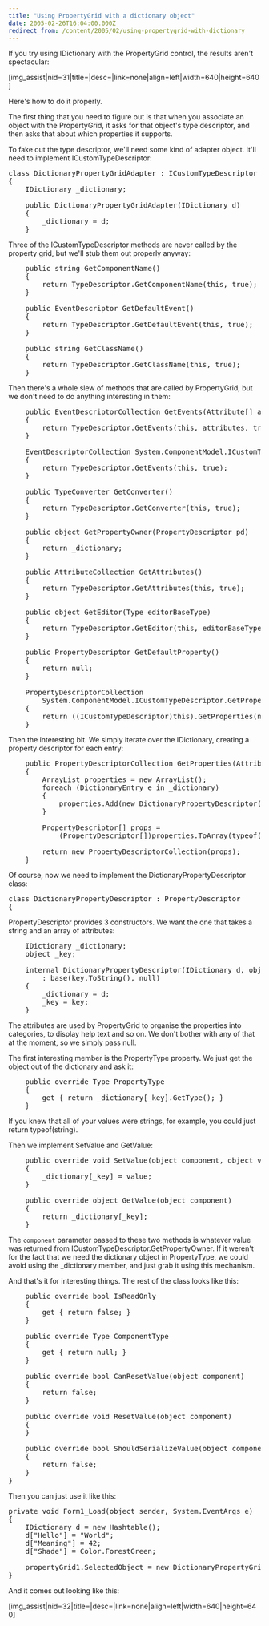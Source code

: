 ```yaml
---
title: "Using PropertyGrid with a dictionary object"
date: 2005-02-26T16:04:00.000Z
redirect_from: /content/2005/02/using-propertygrid-with-dictionary
---
```

If you try using IDictionary with the PropertyGrid control, the results aren't spectacular:

[img_assist|nid=31|title=|desc=|link=none|align=left|width=640|height=640]

Here's how to do it properly.

The first thing that you need to figure out is that when you associate an object with the PropertyGrid, it asks for that object's type descriptor, and then asks that about which properties it supports.

To fake out the type descriptor, we'll need some kind of adapter object. It'll need to implement ICustomTypeDescriptor:

<pre>class DictionaryPropertyGridAdapter : ICustomTypeDescriptor
{
    IDictionary _dictionary;

    public DictionaryPropertyGridAdapter(IDictionary d)
    {
        _dictionary = d;
    }</pre>

Three of the ICustomTypeDescriptor methods are never called by the property grid, but we'll stub them out properly anyway:

<pre>    public string GetComponentName()
    {
        return TypeDescriptor.GetComponentName(this, true);
    }

    public EventDescriptor GetDefaultEvent()
    {
        return TypeDescriptor.GetDefaultEvent(this, true);
    }

    public string GetClassName()
    {
        return TypeDescriptor.GetClassName(this, true);
    }</pre>

Then there's a whole slew of methods that are called by PropertyGrid, but we don't need to do anything interesting in them:

<pre>    public EventDescriptorCollection GetEvents(Attribute[] attributes)
    {
        return TypeDescriptor.GetEvents(this, attributes, true);
    }

    EventDescriptorCollection System.ComponentModel.ICustomTypeDescriptor.GetEvents()
    {
        return TypeDescriptor.GetEvents(this, true);
    }

    public TypeConverter GetConverter()
    {
        return TypeDescriptor.GetConverter(this, true);
    }

    public object GetPropertyOwner(PropertyDescriptor pd)
    {
        return _dictionary;
    }

    public AttributeCollection GetAttributes()
    {
        return TypeDescriptor.GetAttributes(this, true);
    }

    public object GetEditor(Type editorBaseType)
    {
        return TypeDescriptor.GetEditor(this, editorBaseType, true);
    }

    public PropertyDescriptor GetDefaultProperty()
    {
        return null;
    }

    PropertyDescriptorCollection
        System.ComponentModel.ICustomTypeDescriptor.GetProperties()
    {
        return ((ICustomTypeDescriptor)this).GetProperties(new Attribute[0]);
    }</pre>

Then the interesting bit. We simply iterate over the IDictionary, creating a property descriptor for each entry:

<pre>    public PropertyDescriptorCollection GetProperties(Attribute[] attributes)
    {
        ArrayList properties = new ArrayList();
        foreach (DictionaryEntry e in _dictionary)
        {
            properties.Add(new DictionaryPropertyDescriptor(_dictionary, e.Key));
        }

        PropertyDescriptor[] props =
            (PropertyDescriptor[])properties.ToArray(typeof(PropertyDescriptor));

        return new PropertyDescriptorCollection(props);
    }</pre>

Of course, now we need to implement the DictionaryPropertyDescriptor class:

<pre>class DictionaryPropertyDescriptor : PropertyDescriptor
{
</pre>

PropertyDescriptor provides 3 constructors. We want the one that takes a string and an array of attributes:

<pre>    IDictionary _dictionary;
    object _key;

    internal DictionaryPropertyDescriptor(IDictionary d, object key)
        : base(key.ToString(), null)
    {
        _dictionary = d;
        _key = key;
    }</pre>

The attributes are used by PropertyGrid to organise the properties into categories, to display help text and so on. We don't bother with any of that at the moment, so we simply pass null.

The first interesting member is the PropertyType property. We just get the object out of the dictionary and ask it:

<pre>    public override Type PropertyType
    {
        get { return _dictionary[_key].GetType(); }
    }</pre>

If you knew that all of your values were strings, for example, you could just return typeof(string).

Then we implement SetValue and GetValue:

<pre>    public override void SetValue(object component, object value)
    {
        _dictionary[_key] = value;
    }

    public override object GetValue(object component)
    {
        return _dictionary[_key];
    }</pre>

The `component` parameter passed to these two methods is whatever value was returned from ICustomTypeDescriptor.GetPropertyOwner. If it weren't for the fact that we need the dictionary object in PropertyType, we could avoid using the _dictionary member, and just grab it using this mechanism.

And that's it for interesting things. The rest of the class looks like this:

<pre>    public override bool IsReadOnly
    {
        get { return false; }
    }

    public override Type ComponentType
    {
        get { return null; }
    }

    public override bool CanResetValue(object component)
    {
        return false;
    }

    public override void ResetValue(object component)
    {
    }

    public override bool ShouldSerializeValue(object component)
    {
        return false;
    }
}</pre>

Then you can just use it like this:

<pre>private void Form1_Load(object sender, System.EventArgs e)
{
    IDictionary d = new Hashtable();
    d["Hello"] = "World";
    d["Meaning"] = 42;
    d["Shade"] = Color.ForestGreen;

    propertyGrid1.SelectedObject = new DictionaryPropertyGridAdapter(d);
}</pre>

And it comes out looking like this:

[img_assist|nid=32|title=|desc=|link=none|align=left|width=640|height=640]
